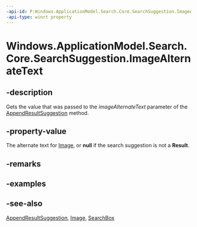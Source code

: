 ----api-id: P:Windows.ApplicationModel.Search.Core.SearchSuggestion.ImageAlternateText
-api-type: winrt property
---<!-- Property syntaxpublic string ImageAlternateText { get; }--># Windows.ApplicationModel.Search.Core.SearchSuggestion.ImageAlternateText## -descriptionGets the value that was passed to the *imageAlternateText* parameter of the [AppendResultSuggestion](../windows.applicationmodel.search/searchsuggestioncollection_appendresultsuggestion.md) method.## -property-valueThe alternate text for [Image](searchsuggestion_image.md), or **null** if the search suggestion is not a **Result**.## -remarks## -examples## -see-also[AppendResultSuggestion](../windows.applicationmodel.search/searchsuggestioncollection_appendresultsuggestion.md), [Image](searchsuggestion_image.md), [SearchBox](../windows.ui.xaml.controls/searchbox.md)
